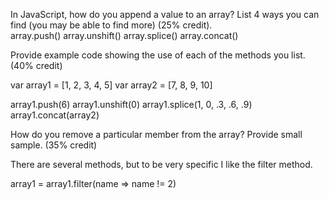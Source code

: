 In JavaScript, how do you append a value to an array?  List 4 ways you can find (you may be able to find more) (25% credit).  
array.push()
array.unshift()
array.splice()
array.concat()

Provide example code showing the use of each of the methods you list. (40% credit)

var array1 = [1, 2, 3, 4, 5]
var array2 = [7, 8, 9, 10]

array1.push(6)
array1.unshift(0)
array1.splice(1, 0, .3, .6, .9)
array1.concat(array2)


How do you remove a particular member from the array?  Provide small sample. (35% credit)

There are several methods, but to be very specific I like the filter method.

array1 = array1.filter(name => name != 2)